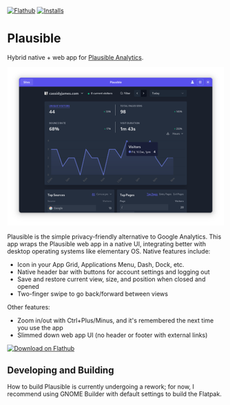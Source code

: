[![Flathub](https://img.shields.io/flathub/v/com.cassidyjames.plausible?logo=flathub&logoColor=white&style=for-the-badge)][flathub]
[![Installs](https://img.shields.io/flathub/downloads/com.cassidyjames.plausible?label=Installs&logo=flathub&logoColor=white&style=for-the-badge)][flathub]

# Plausible

Hybrid native + web app for [Plausible Analytics](https://plausible.io).

![Screenshot](data/screenshots/dashboard-dark.png)

Plausible is the simple privacy-friendly alternative to Google Analytics. This app wraps the Plausible web app in a native UI, integrating better with desktop operating systems like elementary OS. Native features include:

- Icon in your App Grid, Applications Menu, Dash, Dock, etc.
- Native header bar with buttons for account settings and logging out
- Save and restore current view, size, and position when closed and opened
- Two-finger swipe to go back/forward between views

Other features:

- Zoom in/out with Ctrl+Plus/Minus, and it's remembered the next time you use the app
- Slimmed down web app UI (no header or footer with external links)

<a href='https://flathub.org/apps/details/com.cassidyjames.plausible'><img width='180' alt='Download on Flathub' src='https://flathub.org/assets/badges/flathub-badge-en.svg' /></a>

## Developing and Building

How to build Plausible is currently undergoing a rework; for now, I recommend using GNOME Builder with default settings to build the Flatpak.

[flathub]: https://flathub.org/apps/details/com.cassidyjames.plausible

